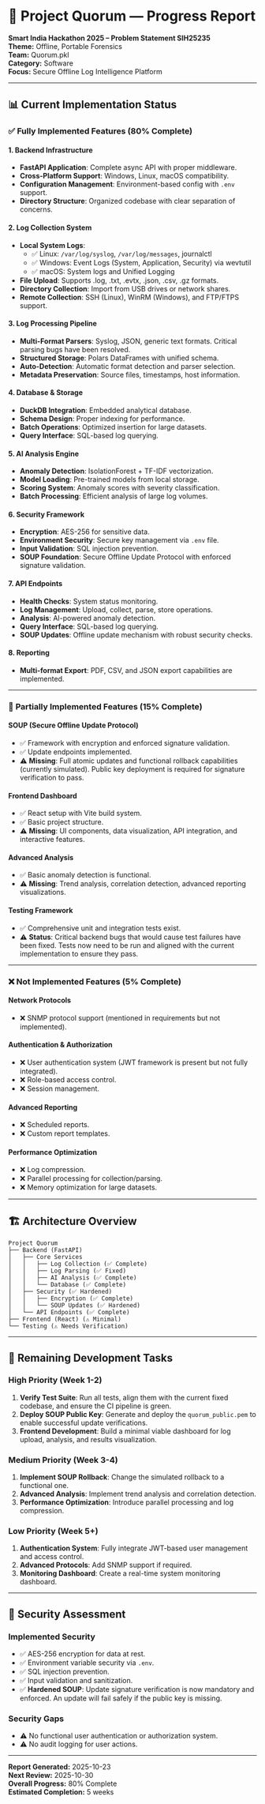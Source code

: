 # 🚀 Project Quorum — Progress Report

**Smart India Hackathon 2025 – Problem Statement SIH25235**  
**Theme:** Offline, Portable Forensics  
**Team:** Quorum.pkl  
**Category:** Software  
**Focus:** Secure Offline Log Intelligence Platform

---

## 📊 **Current Implementation Status**

### ✅ **Fully Implemented Features (80% Complete)**

#### **1. Backend Infrastructure**
- **FastAPI Application**: Complete async API with proper middleware.
- **Cross-Platform Support**: Windows, Linux, macOS compatibility.
- **Configuration Management**: Environment-based config with `.env` support.
- **Directory Structure**: Organized codebase with clear separation of concerns.

#### **2. Log Collection System**
- **Local System Logs**:
  - ✅ Linux: `/var/log/syslog`, `/var/log/messages`, journalctl
  - ✅ Windows: Event Logs (System, Application, Security) via wevtutil
  - ✅ macOS: System logs and Unified Logging
- **File Upload**: Supports .log, .txt, .evtx, .json, .csv, .gz formats.
- **Directory Collection**: Import from USB drives or network shares.
- **Remote Collection**: SSH (Linux), WinRM (Windows), and FTP/FTPS support.

#### **3. Log Processing Pipeline**
- **Multi-Format Parsers**: Syslog, JSON, generic text formats. Critical parsing bugs have been resolved.
- **Structured Storage**: Polars DataFrames with unified schema.
- **Auto-Detection**: Automatic format detection and parser selection.
- **Metadata Preservation**: Source files, timestamps, host information.

#### **4. Database & Storage**
- **DuckDB Integration**: Embedded analytical database.
- **Schema Design**: Proper indexing for performance.
- **Batch Operations**: Optimized insertion for large datasets.
- **Query Interface**: SQL-based log querying.

#### **5. AI Analysis Engine**
- **Anomaly Detection**: IsolationForest + TF-IDF vectorization.
- **Model Loading**: Pre-trained models from local storage.
- **Scoring System**: Anomaly scores with severity classification.
- **Batch Processing**: Efficient analysis of large log volumes.

#### **6. Security Framework**
- **Encryption**: AES-256 for sensitive data.
- **Environment Security**: Secure key management via `.env` file.
- **Input Validation**: SQL injection prevention.
- **SOUP Foundation**: Secure Offline Update Protocol with enforced signature validation.

#### **7. API Endpoints**
- **Health Checks**: System status monitoring.
- **Log Management**: Upload, collect, parse, store operations.
- **Analysis**: AI-powered anomaly detection.
- **Query Interface**: SQL-based log querying.
- **SOUP Updates**: Offline update mechanism with robust security checks.

#### **8. Reporting**
- **Multi-format Export**: PDF, CSV, and JSON export capabilities are implemented.

---

### 🚧 **Partially Implemented Features (15% Complete)**

#### **SOUP (Secure Offline Update Protocol)**
- ✅ Framework with encryption and enforced signature validation.
- ✅ Update endpoints implemented.
- ⚠️ **Missing**: Full atomic updates and functional rollback capabilities (currently simulated). Public key deployment is required for signature verification to pass.

#### **Frontend Dashboard**
- ✅ React setup with Vite build system.
- ✅ Basic project structure.
- ⚠️ **Missing**: UI components, data visualization, API integration, and interactive features.

#### **Advanced Analysis**
- ✅ Basic anomaly detection is functional.
- ⚠️ **Missing**: Trend analysis, correlation detection, advanced reporting visualizations.

#### **Testing Framework**
- ✅ Comprehensive unit and integration tests exist.
- ⚠️ **Status**: Critical backend bugs that would cause test failures have been fixed. Tests now need to be run and aligned with the current implementation to ensure they pass.

---

### ❌ **Not Implemented Features (5% Complete)**

#### **Network Protocols**
- ❌ SNMP protocol support (mentioned in requirements but not implemented).

#### **Authentication & Authorization**
- ❌ User authentication system (JWT framework is present but not fully integrated).
- ❌ Role-based access control.
- ❌ Session management.

#### **Advanced Reporting**
- ❌ Scheduled reports.
- ❌ Custom report templates.

#### **Performance Optimization**
- ❌ Log compression.
- ❌ Parallel processing for collection/parsing.
- ❌ Memory optimization for large datasets.

---

## 🏗️ **Architecture Overview**

```
Project Quorum
├── Backend (FastAPI)
│   ├── Core Services
│   │   ├── Log Collection (✅ Complete)
│   │   ├── Log Parsing (✅ Fixed)
│   │   ├── AI Analysis (✅ Complete)
│   │   └── Database (✅ Complete)
│   ├── Security (✅ Hardened)
│   │   ├── Encryption (✅ Complete)
│   │   └── SOUP Updates (✅ Hardened)
│   └── API Endpoints (✅ Complete)
├── Frontend (React) (⚠️ Minimal)
└── Testing (⚠️ Needs Verification)
```

---

## 🎯 **Remaining Development Tasks**

### **High Priority (Week 1-2)**
1. **Verify Test Suite**: Run all tests, align them with the current fixed codebase, and ensure the CI pipeline is green.
2. **Deploy SOUP Public Key**: Generate and deploy the `quorum_public.pem` to enable successful update verifications.
3. **Frontend Development**: Build a minimal viable dashboard for log upload, analysis, and results visualization.

### **Medium Priority (Week 3-4)**
1. **Implement SOUP Rollback**: Change the simulated rollback to a functional one.
2. **Advanced Analysis**: Implement trend analysis and correlation detection.
3. **Performance Optimization**: Introduce parallel processing and log compression.

### **Low Priority (Week 5+)**
1. **Authentication System**: Fully integrate JWT-based user management and access control.
2. **Advanced Protocols**: Add SNMP support if required.
3. **Monitoring Dashboard**: Create a real-time system monitoring dashboard.

---

## 🔐 **Security Assessment**

### **Implemented Security**
- ✅ AES-256 encryption for data at rest.
- ✅ Environment variable security via `.env`.
- ✅ SQL injection prevention.
- ✅ Input validation and sanitization.
- ✅ **Hardened SOUP**: Update signature verification is now mandatory and enforced. An update will fail safely if the public key is missing.

### **Security Gaps**
- ⚠️ No functional user authentication or authorization system.
- ⚠️ No audit logging for user actions.

---

**Report Generated:** 2025-10-23  
**Next Review:** 2025-10-30  
**Overall Progress:** 80% Complete  
**Estimated Completion:** 5 weeks